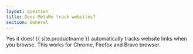 ```yaml
---
layout: question
title: Does MetaMe track websites?
section: General
---
```


Yes it does! {{ site.productname }} automatically tracks website links when you browse. This works for Chrome, Firefox and Brave browser.